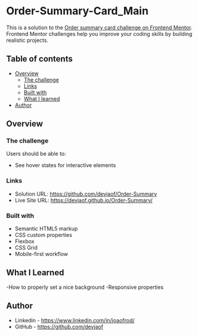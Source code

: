 # Order-Summary-Card_Main

This is a solution to the [Order summary card challenge on Frontend Mentor](https://www.frontendmentor.io/challenges/order-summary-component-QlPmajDUj). Frontend Mentor challenges help you improve your coding skills by building realistic projects. 

## Table of contents

- [Overview](#overview)
  - [The challenge](#the-challenge)
  - [Links](#links)
  - [Built with](#built-with)
  - [What I learned](#what-i-learned)
- [Author](#author)

## Overview

### The challenge

Users should be able to:

- See hover states for interactive elements

### Links

- Solution URL: https://github.com/devjaof/Order-Summary
- Live Site URL: https://devjaof.github.io/Order-Summary/


### Built with

- Semantic HTML5 markup
- CSS custom properties
- Flexbox
- CSS Grid
- Mobile-first workflow

## What I Learned

  -How to properly set a nice background
  -Responsive properties

## Author

- Linkedin - https://www.linkedin.com/in/joaofrod/
- GitHub - https://github.com/devjaof

